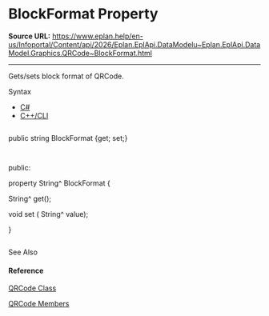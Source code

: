 # BlockFormat Property

**Source URL:** https://www.eplan.help/en-us/Infoportal/Content/api/2026/Eplan.EplApi.DataModelu~Eplan.EplApi.DataModel.Graphics.QRCode~BlockFormat.html

---

Gets/sets block format of QRCode.

Syntax

- [C#](#i-syntax-CS)
- [C++/CLI](#i-syntax-CPP2005)

```
```
public string BlockFormat {get; set;}
```
```

```
```
public:
property String^ BlockFormat {
   String^ get();
   void set (    String^ value);
}
```
```



See Also

#### Reference

[QRCode Class](Eplan.EplApi.DataModelu~Eplan.EplApi.DataModel.Graphics.QRCode.html)
  
[QRCode Members](Eplan.EplApi.DataModelu~Eplan.EplApi.DataModel.Graphics.QRCode_members.html)